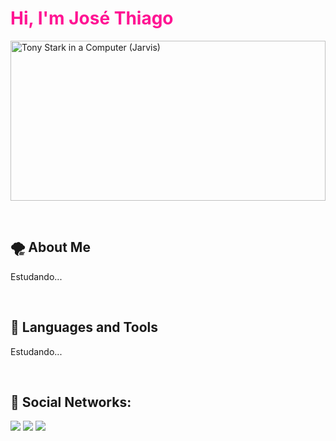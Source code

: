 ## <h1 style="color:#FF1493"> Hi, I'm José Thiago</h1> 

<div>
    <img align="center" alt="Tony Stark in a Computer (Jarvis)" src="https://c.tenor.com/I9qhSadf04sAAAAC/yes-paul-walker.gif" height=256px width=100%>
</div>

&nbsp;

## 🌪 About Me

Estudando...

&nbsp;
## 🐲 Languages and Tools

Estudando...

      
</p>
&nbsp;

## 🌷 Social Networks:

[<img src="https://img.shields.io/badge/-Instagram-red">](https://www.instagram.com/jose_thiagoperillo/)
[<img src="https://img.shields.io/badge/-Twitter-blue">](https://twitter.com/SalvadorSpTauba)
[<img src="https://img.shields.io/badge/-GitHub-black">](https://github.com/MoraesJoseThiago)
